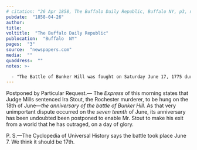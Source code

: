 ```yaml
---
# citation: "26 Apr 1858, The Buffalo Daily Republic, Buffalo NY, p3, newspapers.com."
pubdate:  "1858-04-26"
author: 
title: 
voltitle:  "The Buffalo Daily Republic"
publocation:  "Buffalo  NY"
pages:  "3"
source:  "newspapers.com"
media:  ""
quaddress:  ""
notes: >- 

  - "The Battle of Bunker Hill was fought on Saturday June 17, 1775 during the Siege of Boston in the first stage of the American Revolutionary War." ([Battle of Bunker Hill](https://en.wikipedia.org/wiki/Battle_of_Bunker_Hill), Wikipedia.org.) 
---
```

Postponed by Particular Request.— The *Express* of this morning states that Judge Mills sentenced Ira Stout, the Rochester murderer, to be hung on the 18th of June—*the anniversary of the battle of Bunker Hill.* As that very unimportant dispute occurred on the *seven teenth* of June, its anniversary has been undoubted been postponed to enable Mr. Stout to make his exit from a world that he has outraged, on a day of glory. 

P. S.—The Cyclopedia of Universal History says the battle took place June 7. We think it should be 17th.

